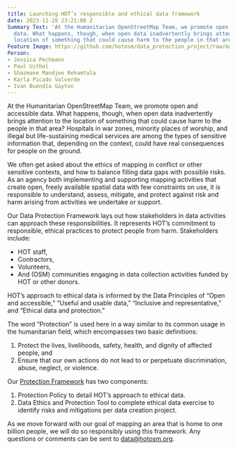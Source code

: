 ```yaml
---
title: Launching HOT’s responsible and ethical data framework
date: 2023-11-28 23:21:00 Z
Summary Text: 'At the Humanitarian OpenStreetMap Team, we promote open and accessible
  data. What happens, though, when open data inadvertently brings attention to the
  location of something that could cause harm to the people in that area? '
Feature Image: https://github.com/hotosm/data_protection_project/raw/main/images/Ethical_Data_and_Protection_Decision_Flowchart.jpg
Person:
- Jessica Pechmann
- Paul Uithol
- Shazmane Mandjee Rehamtula
- Karla Picado Valverde
- Ivan Buendía Gayton
---
```


At the Humanitarian OpenStreetMap Team, we promote open and accessible data. What happens, though, when open data inadvertently brings attention to the location of something that could cause harm to the people in that area? Hospitals in war zones, minority places of worship, and illegal but life-sustaining medical services are among the types of sensitive information that, depending on the context, could have real consequences for people on the ground. 

We often get asked about the ethics of mapping in conflict or other sensitive contexts, and how to balance filling data gaps with possible risks. As an agency both implementing and supporting mapping activities that create open, freely available spatial data with few constraints on use, it is responsible to understand, assess, mitigate, and protect against risk and harm arising from activities we undertake or support. 

Our Data Protection Framework lays out how stakeholders in data activities can approach these responsibilities. It represents HOT’s commitment to responsible, ethical practices to protect people from harm. Stakeholders include: 
* HOT staff,
* Contractors,
* Volunteers,
* And (OSM) communities engaging in data collection activities funded by HOT or other donors.

HOT’s approach to ethical data is informed by the Data Principles of “Open and accessible,” “Useful and usable data,” “Inclusive and representative,” and “Ethical data and protection.”

The word “Protection” is used here in a way similar to its common usage in the humanitarian field, which encompasses two basic definitions:
1. Protect the lives, livelihoods, safety, health, and dignity of affected people, and
2. Ensure that our own actions do not lead to or perpetuate discrimination, abuse, neglect, or violence.

Our [Protection Framework](https://github.com/hotosm/data_protection_project/) has two components:
1. Protection Policy to detail HOT’s approach to ethical data.
2. Data Ethics and Protection Tool to complete ethical data exercise to identify risks and mitigations per data creation project. 

As we move forward with our goal of mapping an area that is home to one billion people, we will do so responsibly using this framework. Any questions or comments can be sent to data@hotosm.org. 